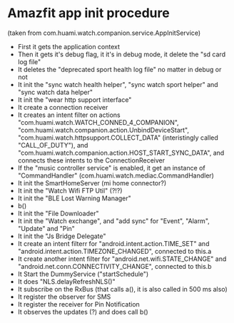 # Amazfit app init procedure
(taken from com.huami.watch.companion.service.AppInitService)

* First it gets the application context
* Then it gets it's debug flag, it it's in debug mode, it delete the "sd card log file"
* It deletes the "deprecated sport health log file" no matter in debug or not
* It init the "sync watch health helper", "sync watch sport helper" and "sync watch data helper"
* It init the "wear http support interface"
* It create a connection receiver
* It creates an intent filter on actions "com.huami.watch.WATCH_CONNED_4_COMPANION", "com.huami.watch.companion.action.UnbindDeviceStart", "com.huami.watch.httpsupport.COLLECT_DATA" (interistingly called "CALL_OF_DUTY"), and "com.huami.watch.companion.action.HOST_START_SYNC_DATA", and connects these intents to the ConnectionReceiver
* If the "music controller service" is enabled, it get an instance of "CommandHandler" (com.huami.watch.mediac.CommandHandler)
* It init the SmartHomeServer (mi home connector?)
* It init the "Watch Wifi FTP Util" (?!?)
* It init the "BLE Lost Warning Manager"
* b()
* It init the "File Downloader"
* It init the "Watch exchange", and "add sync" for "Event", "Alarm", "Update" and "Pin"
* It init the "Js Bridge Delegate"
* It create an intent filterr for "android.intent.action.TIME_SET" and "android.intent.action.TIMEZONE_CHANGED", connected to this.a
* It create another intent filter for "android.net.wifi.STATE_CHANGE" and "android.net.conn.CONNECTIVITY_CHANGE", connected to this.b
* It Start the DummyService ("startSchedule")
* It does "NLS.delayRefreshNLS()"
* It subscribe on the RxBus (that calls a(), it is also called in 500 ms also)
* It register the observer for SMS
* It register the receiver for Pin Notification
* It observes the updates (?) and does call b()

